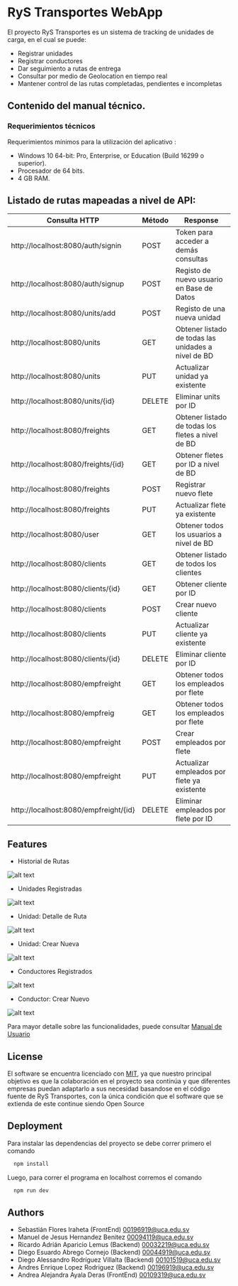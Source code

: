 
# RyS Transportes WebApp

El proyecto RyS Transportes es un sistema de tracking de unidades de carga, en el cual se puede: 

* Registrar unidades
* Registrar conductores
* Dar seguimiento a rutas de entrega
* Consultar por medio de Geolocation en tiempo real
* Mantener control de las rutas completadas, pendientes e incompletas

## Contenido del manual técnico.
### Requerimientos técnicos

Requerimientos mínimos para la utilización del aplicativo :
  - Windows 10 64-bit: Pro, Enterprise, or Education (Build 16299 o superior).
  - Procesador de 64 bits.
  - 4 GB RAM.

## Listado de rutas mapeadas a nivel de API:
| Consulta HTTP          | Método       | Response     |
| -----------------| --------- | --------- |
| http://localhost:8080/auth/signin |POST| Token para acceder a demás consultas |
| http://localhost:8080/auth/signup |POST| Registo de nuevo usuario en Base de Datos  |
| http://localhost:8080/units/add |POST| Registo de una nueva unidad  |
|   http://localhost:8080/units   |GET| Obtener listado de todas las unidades a nivel de BD       |
|http://localhost:8080/units|PUT|Actualizar unidad ya existente|
|http://localhost:8080/units/{id}|DELETE|Eliminar units por ID|
|http://localhost:8080/freights |GET|Obtener listado de todas los fletes a nivel de BD|
|http://localhost:8080/freights/{id} |GET|Obtener fletes por ID a nivel de BD|
|http://localhost:8080/freights|POST|Registrar nuevo flete|
|http://localhost:8080/freights|PUT|Actualizar flete ya existente|
|http://localhost:8080/user|GET|Obtener todos los usuarios a nivel de BD|
|http://localhost:8080/clients|GET|Obtener listado de todos los clientes|
|http://localhost:8080/clients/{id}|GET|Obtener cliente por ID|
|http://localhost:8080/clients|POST|Crear nuevo cliente|
|http://localhost:8080/clients|PUT|Actualizar cliente ya existente|
|http://localhost:8080/clients/{id}|DELETE|Eliminar cliente por ID|
|http://localhost:8080/empfreight|GET|Obtener todos los empleados por flete|
|http://localhost:8080/empfreig|GET|Obtener todos los empleados por flete|
|http://localhost:8080/empfreight|POST|Crear empleados por flete|
|http://localhost:8080/empfreight|PUT|Actualizar empleados por flete ya existente|
|http://localhost:8080/empfreight/{id}|DELETE|Eliminar empleados por flete por ID|

## Features

- Historial de Rutas

![alt text](HistorialdeViajes.png "viajes")

- Unidades Registradas

![alt text](/public/Historial.png "viajes")

- Unidad: Detalle de Ruta

![alt text](/public/DetalledeRuta.png "viajes")

- Unidad: Crear Nueva

![alt text](/public/NuevaRuta.png "viajes")

- Conductores Registrados

![alt text](/public/Conductores.png "viajes")

- Conductor: Crear Nuevo

![alt text](/public/NuevoConductor.png "viajes")

Para mayor detalle sobre las funcionalidades, puede consultar [Manual de Usuario](https://drive.google.com/file/d/1XZUcZSqcor6LFCLnzUlqhz7FZNU4EZaf/view?usp=sharing)

## License
El software se encuentra licenciado con [MIT](https://choosealicense.com/licenses/mit/), ya que nuestro principal objetivo es que la colaboración en el proyecto sea continúa y que diferentes empresas puedan adaptarlo a sus necesidad basandose en el código fuente de RyS Transportes, con la única condición que el software que se extienda de este continue siendo Open Source




## Deployment

Para instalar las dependencias del proyecto se debe correr primero el comando

```bash
  npm install
```
Luego, para correr el programa en localhost corremos el comando

```bash
  npm run dev
```


## Authors

- Sebastián Flores Iraheta (FrontEnd) 00196919@uca.edu.sv
- Manuel de Jesus Hernandez Benitez 00094119@uca.edu.sv
- Ricardo Adrián Aparicio Lemus (Backend) 00032219@uca.edu.sv
- Diego Esuardo Abrego Cornejo (Backend) 00044919@uca.edu.sv
- Diego Alessandro Rodríguez Villalta (Backend) 00101519@uca.edu.sv
- Andres Enrique Lopez Rodriguez (Backend) 00196919@uca.edu.sv
- Andrea Alejandra Ayala Deras (FrontEnd) 00109319@uca.edu.sv




